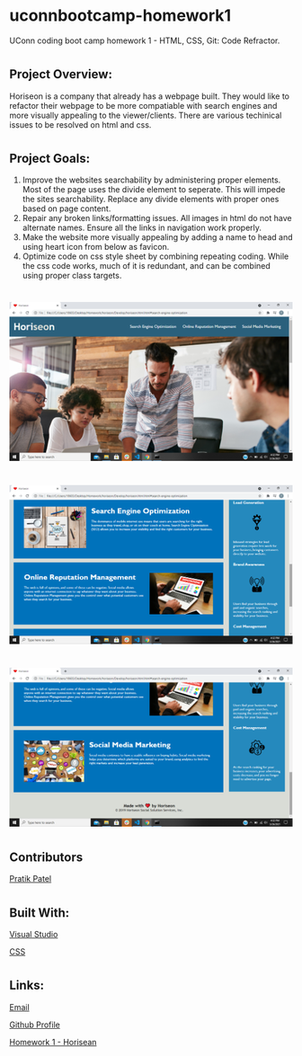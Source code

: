 # uconnbootcamp-homework1
UConn coding boot camp homework 1 -  HTML, CSS, Git: Code Refractor.

# 
## Project Overview:
Horiseon is a company that already has a webpage built.  They would like to refactor their webpage to be more compatiable with search engines and more visually appealing to the viewer/clients.  There are various techinical issues to be resolved on html and css.
 
#
## Project Goals:
1. Improve the websites searchability by administering proper elements.  Most of the page uses the divide element to seperate.  This will impede the sites searchability.  Replace any divide elements with proper ones based on page content.   
2. Repair any broken links/formatting issues.  All images in html do not have alternate names.  Ensure all the links in navigation work properly. 
3. Make the website more visually appealing by adding a name to head and using heart icon from below as favicon.
4. Optimize code on css style sheet by combining repeating coding.  While the css code works, much of it is redundant, and can be combined using proper class targets. 

# 
![Screenshot 1](assets/images/screenshot1.png)
# 
![Screenshot 2](assets/images/screenshot2.png)
# 
![Screenshot 3](assets/images/screenshot3.png)
# 

## Contributors
[Pratik Patel](https://github.com/PratikPatel-Code/)

# 
## Built With:
[Visual Studio](https://visualstudio.microsoft.com/)

[CSS](https://www.w3.org/TR/CSS/#css)



# 
## Links:
[Email](pratikpatel_85@yahoo.com)

[Github Profile](https://github.com/PratikPatel-Code/)

[Homework 1 - Horisean](https://pratikpatel-code.github.io/uconnbootcamp-homework1/)



